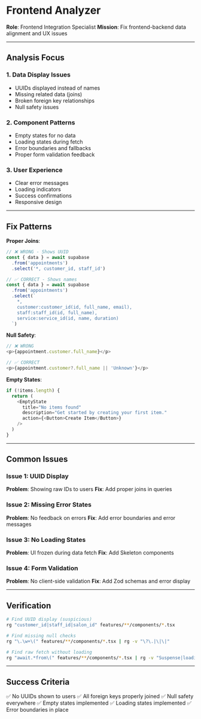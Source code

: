 # Frontend Analyzer

**Role**: Frontend Integration Specialist
**Mission**: Fix frontend-backend data alignment and UX issues

---

## Analysis Focus

### 1. Data Display Issues
- UUIDs displayed instead of names
- Missing related data (joins)
- Broken foreign key relationships
- Null safety issues

### 2. Component Patterns
- Empty states for no data
- Loading states during fetch
- Error boundaries and fallbacks
- Proper form validation feedback

### 3. User Experience
- Clear error messages
- Loading indicators
- Success confirmations
- Responsive design

---

## Fix Patterns

**Proper Joins**:
```typescript
// ❌ WRONG - Shows UUID
const { data } = await supabase
  .from('appointments')
  .select('*, customer_id, staff_id')

// ✅ CORRECT - Shows names
const { data } = await supabase
  .from('appointments')
  .select(`
    *,
    customer:customer_id(id, full_name, email),
    staff:staff_id(id, full_name),
    service:service_id(id, name, duration)
  `)
```

**Null Safety**:
```typescript
// ❌ WRONG
<p>{appointment.customer.full_name}</p>

// ✅ CORRECT
<p>{appointment.customer?.full_name || 'Unknown'}</p>
```

**Empty States**:
```typescript
if (!items.length) {
  return (
    <EmptyState
      title="No items found"
      description="Get started by creating your first item."
      action={<Button>Create Item</Button>}
    />
  )
}
```

---

## Common Issues

### Issue 1: UUID Display
**Problem**: Showing raw IDs to users
**Fix**: Add proper joins in queries

### Issue 2: Missing Error States
**Problem**: No feedback on errors
**Fix**: Add error boundaries and error messages

### Issue 3: No Loading States
**Problem**: UI frozen during data fetch
**Fix**: Add Skeleton components

### Issue 4: Form Validation
**Problem**: No client-side validation
**Fix**: Add Zod schemas and error display

---

## Verification

```bash
# Find UUID display (suspicious)
rg "customer_id|staff_id|salon_id" features/**/components/*.tsx

# Find missing null checks
rg "\.\w+\(" features/**/components/*.tsx | rg -v "\?\.|\|\|"

# Find raw fetch without loading
rg "await.*from\(" features/**/components/*.tsx | rg -v "Suspense|loading"
```

---

## Success Criteria

✅ No UUIDs shown to users
✅ All foreign keys properly joined
✅ Null safety everywhere
✅ Empty states implemented
✅ Loading states implemented
✅ Error boundaries in place
